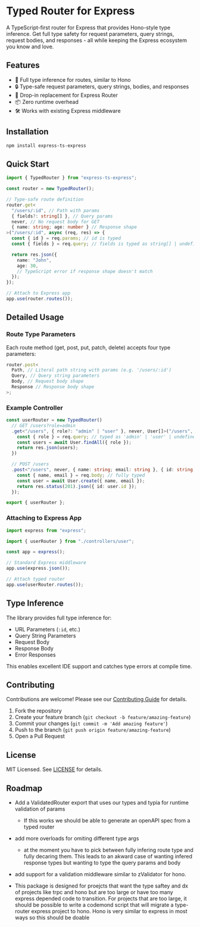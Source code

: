 # Typed Router for Express

A TypeScript-first router for Express that provides Hono-style type inference. Get full type safety for request parameters, query strings, request bodies, and responses - all while keeping the Express ecosystem you know and love.

## Features

- 🎯 Full type inference for routes, similar to Hono
- 🔒 Type-safe request parameters, query strings, bodies, and responses
- 🔌 Drop-in replacement for Express Router
- 📦 Zero runtime overhead
- 🛠 Works with existing Express middleware

## Installation

```bash
npm install express-ts-express
```

## Quick Start

```typescript
import { TypedRouter } from "express-ts-express";

const router = new TypedRouter();

// Type-safe route definition
router.get<
  "/users/:id", // Path with params
  { fields?: string[] }, // Query params
  never, // No request body for GET
  { name: string; age: number } // Response shape
>("/users/:id", async (req, res) => {
  const { id } = req.params; // id is typed
  const { fields } = req.query; // fields is typed as string[] | undefined

  return res.json({
    name: "John",
    age: 30,
    // TypeScript error if response shape doesn't match
  });
});

// Attach to Express app
app.use(router.routes());
```

## Detailed Usage

### Route Type Parameters

Each route method (get, post, put, patch, delete) accepts four type parameters:

```typescript
router.post<
  Path, // Literal path string with params (e.g. '/users/:id')
  Query, // Query string parameters
  Body, // Request body shape
  Response // Response body shape
>;
```

### Example Controller

```typescript
const userRouter = new TypedRouter()
  // GET /users?role=admin
  .get<"/users", { role?: "admin" | "user" }, never, User[]>("/users", async (req, res) => {
    const { role } = req.query; // typed as 'admin' | 'user' | undefined
    const users = await User.findAll({ role });
    return res.json(users);
  })

  // POST /users
  .post<"/users", never, { name: string; email: string }, { id: string }>("/users", async (req, res) => {
    const { name, email } = req.body; // fully typed
    const user = await User.create({ name, email });
    return res.status(201).json({ id: user.id });
  });

export { userRouter };
```

### Attaching to Express App

```typescript
import express from "express";

import { userRouter } from "./controllers/user";

const app = express();

// Standard Express middleware
app.use(express.json());

// Attach typed router
app.use(userRouter.routes());
```

## Type Inference

The library provides full type inference for:

- URL Parameters (`:id`, etc.)
- Query String Parameters
- Request Body
- Response Body
- Error Responses

This enables excellent IDE support and catches type errors at compile time.

## Contributing

Contributions are welcome! Please see our [Contributing Guide](CONTRIBUTING.md) for details.

1. Fork the repository
2. Create your feature branch (`git checkout -b feature/amazing-feature`)
3. Commit your changes (`git commit -m 'Add amazing feature'`)
4. Push to the branch (`git push origin feature/amazing-feature`)
5. Open a Pull Request

## License

MIT Licensed. See [LICENSE](LICENSE) for details.

## Roadmap

- Add a ValidatedRouter export that uses our types and typia for runtime validation of params

  - If this works we should be able to generate an openAPI spec from a typed router

- add more overloads for omiting different type args

  - at the moment you have to pick between fully infering route type and fully decaring them. This leads to an akward case of wanting infered response types but wanting to type the query params and body

- add support for a validation middleware similar to zValidator for hono.

- This package is designed for proejcts that want the type saftey and dx of projects like trpc and hono but are too large or have too many express depended code to transition. For projects that are too large, it should be possible to write a codemond script that will migrate a type-router express project to hono. Hono is very similar to express in most ways so this should be doable
